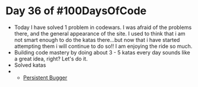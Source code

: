 # Day 36 of #100DaysOfCode
- Today I have solved 1 problem in codewars. I was afraid of the problems there, and the general appearance of the site. I used to think that i am not smart enough to do the katas there...but now that i have started attempting them i will continue to do so!! I am enjoying the ride so much.
- Building code mastery by doing about 3 - 5 katas every day sounds like a great idea, right? Let's do it.
- Solved katas 
- - [Persistent Bugger](./persistence.c)
